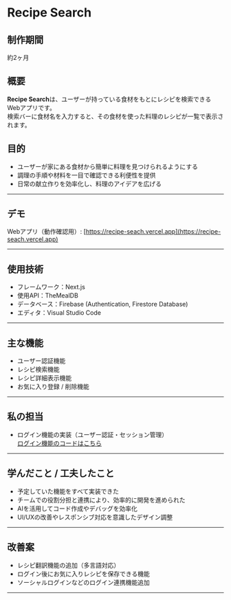 # Recipe Search

## 制作期間
約2ヶ月

## 概要
**Recipe Search**は、ユーザーが持っている食材をもとにレシピを検索できるWebアプリです。  
検索バーに食材名を入力すると、その食材を使った料理のレシピが一覧で表示されます。

## 目的
- ユーザーが家にある食材から簡単に料理を見つけられるようにする  
- 調理の手順や材料を一目で確認できる利便性を提供  
- 日常の献立作りを効率化し、料理のアイデアを広げる

---

## デモ
Webアプリ（動作確認用）: [https://recipe-seach.vercel.app](https://recipe-seach.vercel.app)

---

## 使用技術
- フレームワーク：Next.js  
- 使用API：TheMealDB  
- データベース：Firebase (Authentication, Firestore Database)  
- エディタ：Visual Studio Code

---

## 主な機能
- ユーザー認証機能  
- レシピ検索機能  
- レシピ詳細表示機能  
- お気に入り登録 / 削除機能  

---

## 私の担当
- ログイン機能の実装（ユーザー認証・セッション管理）  
  [ログイン機能のコードはこちら](https://github.com/itc-s24020/My-Recipe-Search/tree/main/app/sign_up)

---

## 学んだこと / 工夫したこと
- 予定していた機能をすべて実装できた  
- チームでの役割分担と連携により、効率的に開発を進められた  
- AIを活用してコード作成やデバッグを効率化  
- UI/UXの改善やレスポンシブ対応を意識したデザイン調整  

---

## 改善案
- レシピ翻訳機能の追加（多言語対応）  
- ログイン後にお気に入りレシピを保存できる機能  
- ソーシャルログインなどのログイン連携機能追加  

---



